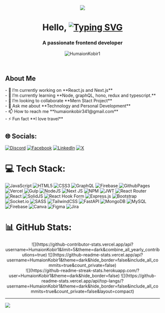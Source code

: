 <h1 align="center">
 <img src="[image-url-here](https://media.licdn.com/dms/image/D5616AQFyaFPU63xFTw/profile-displaybackgroundimage-shrink_350_1400/0/1690785642602?e=1696464000&v=beta&t=rMJCpe8ApMt115YAJYgCHbZsb54EfOhL7k2BrjU_XcE)" />
</h1>
<h1 align="center">Hello, <a href="https://git.io/typing-svg"><img src="https://readme-typing-svg.demolab.com?font=Fira+Code&size=32&pause=1000&center=true&vCenter=true&width=435&lines=I'm+Humaion+Kobir;Front-end+Developer" alt="Typing SVG" /></a>
</h1>
<h3 align="center">A passionate frontend developer</h3>
<p align="center"> <img src="https://komarev.com/ghpvc/?username=HumaionKobir1&label=Profile%20views&color=0e75b6&style=flat" alt="HumaionKobir1" /> </p>
</br>

<h2> About Me </h2>
- 🔭 I’m currently working on **React.js and Next.js** <br>
- 🌱 I’m currently learning **Node, graphQL, hono,  redux and typescript.**<br>
- 👯 I’m looking to collaborate **Mern Stact Project**<br>
- 💬 Ask me about **Technology and Personal Development**<br>
- 📫 How to reach me **humaionkobir341@gmail.com**<br>
- ⚡ Fun fact **I love travel**

## 🌐 Socials:
[![Discord](https://img.shields.io/badge/Discord-%237289DA.svg?logo=discord&logoColor=white)](https://discord.gg/https://discord.com/invite/x9EZ8az7) [![Facebook](https://img.shields.io/badge/Facebook-%231877F2.svg?logo=Facebook&logoColor=white)](https://facebook.com/https://www.facebook.com/humaionkobir.humaionkobir/) [![LinkedIn](https://img.shields.io/badge/LinkedIn-%230077B5.svg?logo=linkedin&logoColor=white)](https://linkedin.com/in/https://www.linkedin.com/in/humaion-kobir-072503209/) [![X](https://img.shields.io/badge/X-black.svg?logo=X&logoColor=white)](https://x.com/https://x.com/humaionkobir15?t=yMIejyFsz6n8L_IfpzNHLA&s=09) 

# 💻 Tech Stack:
![JavaScript](https://img.shields.io/badge/javascript-%23323330.svg?style=for-the-badge&logo=javascript&logoColor=%23F7DF1E) ![HTML5](https://img.shields.io/badge/html5-%23E34F26.svg?style=for-the-badge&logo=html5&logoColor=white) ![CSS3](https://img.shields.io/badge/css3-%231572B6.svg?style=for-the-badge&logo=css3&logoColor=white) ![GraphQL](https://img.shields.io/badge/-GraphQL-E10098?style=for-the-badge&logo=graphql&logoColor=white) ![Firebase](https://img.shields.io/badge/firebase-%23039BE5.svg?style=for-the-badge&logo=firebase) ![GithubPages](https://img.shields.io/badge/github%20pages-121013?style=for-the-badge&logo=github&logoColor=white) ![Vercel](https://img.shields.io/badge/vercel-%23000000.svg?style=for-the-badge&logo=vercel&logoColor=white) ![Gulp](https://img.shields.io/badge/GULP-%23CF4647.svg?style=for-the-badge&logo=gulp&logoColor=white) ![NodeJS](https://img.shields.io/badge/node.js-6DA55F?style=for-the-badge&logo=node.js&logoColor=white) ![Next JS](https://img.shields.io/badge/Next-black?style=for-the-badge&logo=next.js&logoColor=white) ![NPM](https://img.shields.io/badge/NPM-%23CB3837.svg?style=for-the-badge&logo=npm&logoColor=white) ![JWT](https://img.shields.io/badge/JWT-black?style=for-the-badge&logo=JSON%20web%20tokens) ![React Router](https://img.shields.io/badge/React_Router-CA4245?style=for-the-badge&logo=react-router&logoColor=white) ![React](https://img.shields.io/badge/react-%2320232a.svg?style=for-the-badge&logo=react&logoColor=%2361DAFB) ![SolidJS](https://img.shields.io/badge/SolidJS-2c4f7c?style=for-the-badge&logo=solid&logoColor=c8c9cb) ![React Hook Form](https://img.shields.io/badge/React%20Hook%20Form-%23EC5990.svg?style=for-the-badge&logo=reacthookform&logoColor=white) ![Express.js](https://img.shields.io/badge/express.js-%23404d59.svg?style=for-the-badge&logo=express&logoColor=%2361DAFB) ![Bootstrap](https://img.shields.io/badge/bootstrap-%238511FA.svg?style=for-the-badge&logo=bootstrap&logoColor=white) ![Socket.io](https://img.shields.io/badge/Socket.io-black?style=for-the-badge&logo=socket.io&badgeColor=010101) ![SASS](https://img.shields.io/badge/SASS-hotpink.svg?style=for-the-badge&logo=SASS&logoColor=white) ![TailwindCSS](https://img.shields.io/badge/tailwindcss-%2338B2AC.svg?style=for-the-badge&logo=tailwind-css&logoColor=white) ![FastAPI](https://img.shields.io/badge/FastAPI-005571?style=for-the-badge&logo=fastapi) ![MongoDB](https://img.shields.io/badge/MongoDB-%234ea94b.svg?style=for-the-badge&logo=mongodb&logoColor=white) ![MySQL](https://img.shields.io/badge/mysql-%2300000f.svg?style=for-the-badge&logo=mysql&logoColor=white) ![Firebase](https://img.shields.io/badge/Firebase-039BE5?style=for-the-badge&logo=Firebase&logoColor=white) ![Canva](https://img.shields.io/badge/Canva-%2300C4CC.svg?style=for-the-badge&logo=Canva&logoColor=white) ![Figma](https://img.shields.io/badge/figma-%23F24E1E.svg?style=for-the-badge&logo=figma&logoColor=white) ![Jira](https://img.shields.io/badge/jira-%230A0FFF.svg?style=for-the-badge&logo=jira&logoColor=white)
# 📊 GitHub Stats:
<p align="center">
![](https://github-contributor-stats.vercel.app/api?username=HumaionKobir1&limit=5&theme=dark&combine_all_yearly_contributions=true)  ![](https://github-readme-stats.vercel.app/api?username=HumaionKobir1&theme=dark&hide_border=false&include_all_commits=true&count_private=false) <br>
![](https://github-readme-streak-stats.herokuapp.com/?user=HumaionKobir1&theme=dark&hide_border=false)
![](https://github-readme-stats.vercel.app/api/top-langs/?username=HumaionKobir1&theme=dark&hide_border=false&include_all_commits=true&count_private=false&layout=compact)
</p>

---
[![](https://visitcount.itsvg.in/api?id=HumaionKobir1&icon=0&color=0)](https://visitcount.itsvg.in)

<!-- Proudly created with GPRM ( https://gprm.itsvg.in ) -->
